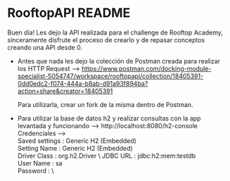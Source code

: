 # RooftopAPI README

Buen día! Les dejo la API realizada para el challenge de Rooftop Academy, sinceramente disfrute el proceso de crearlo y de repasar conceptos creando una API desde 0.

- Antes que nada les dejo la colección de Postman creada para realizar los HTTP Request --> 
  https://www.postman.com/docking-module-specialist-5054747/workspace/rooftopapi/collection/18405391-0dd0edc2-f074-444a-b8ab-d91a93f894ba?action=share&creator=18405391
  
  Para utilizarla, crear un fork de la misma dentro de Postman.

- Para utilizar la base de datos h2 y realizar consultas con la app levantada y funcionando --> http://localhost:8080/h2-console \
Credenciales --> \
    Saved settings : Generic H2 (Embedded) \
    Setting Name : Generic H2 (Embedded) \
    Driver Class : org.h2.Driver \ 
    JDBC URL : jdbc:h2:mem:testdb \
    User Name : sa \
    Password : \
